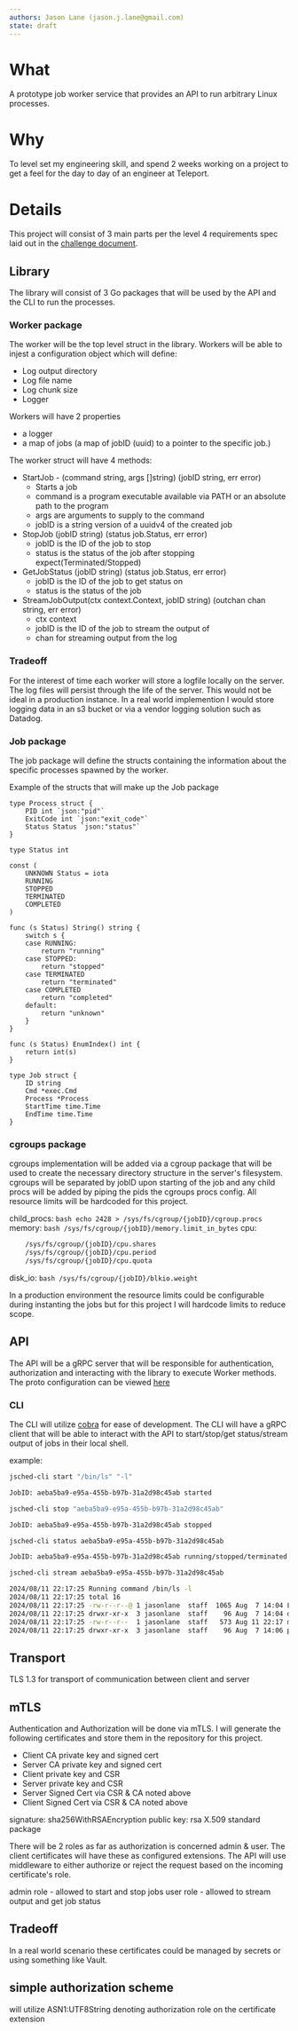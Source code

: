 ```yaml
---
authors: Jason Lane (jason.j.lane@gmail.com)
state: draft
---
```


# What

A prototype job worker service that provides an API to run arbitrary Linux processes.

# Why

To level set my engineering skill, and spend 2 weeks working on a project to get a feel for the day to day of an engineer at Teleport.

# Details

This project will consist of 3 main parts per the level 4 requirements spec laid out in the [challenge document](https://github.com/gravitational/careers/blob/main/challenges/systems/challenge-1.md).

## Library

The library will consist of 3 Go packages that will be used by the API and the CLI to run the processes.

### Worker package

The worker will be the top level struct in the library. Workers will be able to injest a configuration object which will define:
* Log output directory
* Log file name
* Log chunk size
* Logger

Workers will have 2 properties

- a logger
- a map of jobs (a map of jobID (uuid) to a pointer to the specific job.)

The worker struct will have 4 methods:

- StartJob - (command string, args []string) (jobID string, err error) 
    - Starts a job 
    - command is a program executable available via PATH or an absolute path to the program 
    - args are arguments to supply to the command
    - jobID is a string version of a uuidv4 of the created job
- StopJob (jobID string) (status job.Status, err error)
    - jobID is the ID of the job to stop
    - status is the status of the job after stopping expect(Terminated/Stopped)
- GetJobStatus (jobID string) (status job.Status, err error)
    - jobID is the ID of the job to get status on
    - status is the status of the job 
- StreamJobOutput(ctx context.Context, jobID string) (outchan chan string, err error)
    - ctx context
    - jobID is the ID of the job to stream the output of
    - chan for streaming output from the log

### Tradeoff
For the interest of time each worker will store a logfile locally on the server. The log files will persist through the life of the server. This would not be ideal in a production instance. In a real world implemention I would store logging data in an s3 bucket or via a vendor logging solution such as Datadog.

### Job package

The job package will define the structs containing the information about the specific processes spawned by the worker.

Example of the structs that will make up the Job package

```golang
type Process struct {
	PID int `json:"pid"`
	ExitCode int `json:"exit_code"`
	Status Status `json:"status"`
}

type Status int

const (
	UNKNOWN Status = iota
	RUNNING
	STOPPED
    TERMINATED
    COMPLETED
)

func (s Status) String() string {
	switch s {
	case RUNNING:
		return "running"
	case STOPPED:
		return "stopped"
    case TERMINATED
        return "terminated"
    case COMPLETED
        return "completed"
	default:
		return "unknown"
	}
}

func (s Status) EnumIndex() int {
	return int(s)
}

type Job struct {
    ID string 
    Cmd *exec.Cmd 
    Process *Process
    StartTime time.Time
    EndTime time.Time
}
```

### cgroups package

cgroups implementation will be added via a cgroup package that will be used to create the necessary directory structure in the server's filesystem. cgroups will be separated by jobID upon starting of the job and any child procs will be added by piping the pids the cgroups procs config. All resource limits will be hardcoded for this project.

child_procs:
```bash echo 2428 > /sys/fs/cgroup/{jobID}/cgroup.procs```
memory:
```bash /sys/fs/cgroup/{jobID}/memory.limit_in_bytes```
cpu:  
```bash 
    /sys/fs/cgroup/{jobID}/cpu.shares
    /sys/fs/cgroup/{jobID}/cpu.period
    /sys/fs/cgroup/{jobID}/cpu.quota
```
disk_io:
```bash /sys/fs/cgroup/{jobID}/blkio.weight```

In a production environment the resource limits could be configurable during instanting the jobs but for this project I will hardcode limits to reduce scope.


## API
The API will be a gRPC server that will be responsible for authentication, authorization and interacting with the library to execute Worker methods. The proto configuration can be viewed [here](../proto/worker.proto)


### CLI
The CLI will utilize [cobra](https://github.com/spf13/cobra) for ease of development. The CLI will have a gRPC client that will be able to interact with the API to start/stop/get status/stream output of jobs in their local shell.


example: 
```sh
jsched-cli start "/bin/ls" "-l"

JobID: aeba5ba9-e95a-455b-b97b-31a2d98c45ab started

jsched-cli stop "aeba5ba9-e95a-455b-b97b-31a2d98c45ab"

JobID: aeba5ba9-e95a-455b-b97b-31a2d98c45ab stopped

jsched-cli status aeba5ba9-e95a-455b-b97b-31a2d98c45ab

JobID: aeba5ba9-e95a-455b-b97b-31a2d98c45ab running/stopped/terminated

jsched-cli stream aeba5ba9-e95a-455b-b97b-31a2d98c45ab

2024/08/11 22:17:25 Running command /bin/ls -l
2024/08/11 22:17:25 total 16
2024/08/11 22:17:25 -rw-r--r--@ 1 jasonlane  staff  1065 Aug  7 14:04 LICENSE
2024/08/11 22:17:25 drwxr-xr-x  3 jasonlane  staff    96 Aug  7 14:04 docs
2024/08/11 22:17:25 -rw-r--r--  1 jasonlane  staff   573 Aug 11 22:17 main.go
2024/08/11 22:17:25 drwxr-xr-x  3 jasonlane  staff    96 Aug  7 14:06 proto
```


## Transport

TLS 1.3 for transport of communication between client and server

## mTLS

Authentication and Authorization will be done via mTLS. I will generate the following certificates and store them in the repository for this project. 

* Client CA private key and signed cert
* Server CA private key and signed cert
* Client private key and CSR
* Server private key and CSR
* Server Signed Cert via CSR & CA noted above
* Client Signed Cert via CSR & CA noted above

signature: sha256WithRSAEncryption
public key: rsa
X.509 standard package


There will be 2 roles as far as authorization is concerned admin & user. The client certificates will have these as configured extensions. The API will use middleware to either authorize or reject the request based on the incoming certificate's role.

admin role - allowed to start and stop jobs
user role - allowed to stream output and get job status

## Tradeoff 
In a real world scenario these certificates could be managed by secrets or using something like Vault.

## simple authorization scheme
will utilize ASN1:UTF8String denoting authorization role on the certificate extension
